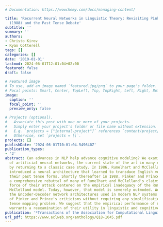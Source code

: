 ```yaml
---
# Documentation: https://wowchemy.com/docs/managing-content/

title: 'Recurrent Neural Networks in Linguistic Theory: Revisiting Pinker and Prince
  (1988) and the Past Tense Debate'
subtitle: ''
summary: ''
authors:
- Christo Kirov
- Ryan Cotterell
tags: []
categories: []
date: '2019-01-01'
lastmod: 2024-06-01T12:01:04+02:00
featured: false
draft: false

# Featured image
# To use, add an image named `featured.jpg/png` to your page's folder.
# Focal points: Smart, Center, TopLeft, Top, TopRight, Left, Right, BottomLeft, Bottom, BottomRight.
image:
  caption: ''
  focal_point: ''
  preview_only: false

# Projects (optional).
#   Associate this post with one or more of your projects.
#   Simply enter your project's folder or file name without extension.
#   E.g. `projects = ["internal-project"]` references `content/project/deep-learning/index.md`.
#   Otherwise, set `projects = []`.
projects: []
publishDate: '2024-06-01T10:01:04.549640Z'
publication_types:
- '2'
abstract: Can advances in NLP help advance cognitive modeling? We examine the role
  of artificial neural networks, the current state of the art in many common NLP tasks,
  by returning to a classic case study. In 1986, Rumelhart and McClelland famously
  introduced a neural architecture that learned to transduce English verb stems to
  their past tense forms. Shortly thereafter in 1988, Pinker and Prince presented
  a comprehensive rebuttal of many of Rumelhart and McClelland's claims. Much of the
  force of their attack centered on the empirical inadequacy of the Rumelhart and
  McClelland model. Today, however, that model is severely outmoded. We show that
  the Encoder-Decoder network architectures used in modern NLP systems obviate most
  of Pinker and Prince's criticisms without requiring any simplification of the past
  tense mapping problem. We suggest that the empirical performance of modern networks
  warrants a reexamination of their utility in linguistic and cognitive modeling.
publication: '*Transactions of the Association for Computational Linguistics*'
url_pdf: https://www.aclweb.org/anthology/Q18-1045.pdf
---
```


